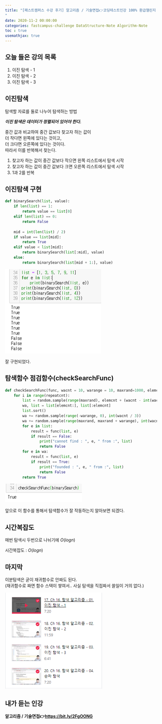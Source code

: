 ```yaml
---
title: "[패스트캠퍼스 수강 후기] 알고리즘 / 기술면접👉코딩테스트인강 100% 환급챌린지 15회차 미션
"
date: 2020-11-2 00:00:00
categories: fastcampus-challenge DataStructure-Note Algorithm-Note
toc : true
usemathjax: true
---
```

## 오늘 들은 강의 목록

1. 이진 탐색 - 1
2. 이진 탐색 - 2
3. 이진 탐색 - 3

## 이진탐색

탐색할 자료를 둘로 나누어 탐색하는 방법  

*__이진 탐색은 데이터가 정렬되어 있어야 한다.__*

중간 값과 비교하여 중간 값보다 찾고자 하는 값이  
더 작다면 왼쪽에 있다는 것이고,  
더 크다면 오른쪽에 있다는 것이다.  
따라서 이를 반복해서 찾는다.

1. 찾고자 하는 값이 중간 값보다 작으면 왼쪽 리스트에서 탐색 시작
2. 찾고자 하는 값이 중간 값보다 크면 오른쪽 리스트에서 탐색 시작
3. 1과 2를 반복

## 이진탐색 구현

```py
def binarySearch(list, value):
    if len(list) == 1:
        return value == list[0]
    elif len(list) == 0:
        return False
    
    mid = int(len(list) / 2)
    if value == list[mid]:
        return True
    elif value < list[mid]:
        return binarySearch(list[:mid], value)
    else:
        return binarySearch(list[mid + 1:], value)
```

![결과](/assets/images/fastchallenge/day15/결과1.PNG)

잘 구현되었다.  

## 탐색함수 점검함수(checkSearchFunc)

```py
def checkSearchFunc(func, wacnt = 10, warange = 10, maxrand=1000, elemcnt = 10, repeatcnt = 10):
    for i in range(repeatcnt):
        list = random.sample(range(maxrand), elemcnt + (wacnt - int(wacnt / 3) * 2))
        wa, list = list[elemcnt:], list[:elemcnt]
        list.sort()
        wa += random.sample(range(-warange, 0), int(wacnt / 3))
        wa += random.sample(range(maxrand, maxrand + warange), int(wacnt / 3))
        for e in list:
            result = func(list, e)
            if result == False:
                print("cannot find : ", e, " from :", list)
                return False
        for e in wa:
            result = func(list, e)
            if result == True:
                print("founded : ", e, " from :", list)
                return False
        return True
```

![결과2](/assets/images/fastchallenge/day15/결과2.PNG)

앞으로 이 함수를 통해서 탐색함수가 잘 작동하는지 알아보면 되겠다.

## 시간복잡도

매번 탐색시 두번으로 나뉘기에 $O(log n)$  

시간복잡도 : $O(log n)$

## 마지막

이분탐색은 굳이 재귀함수로 안짜도 된다.  
(재귀함수로 짜면 함수 스택이 쌓여서.. 사실 탐색을 직접짜서 쓸일이 거의 없다.)

![수강인증](/assets/images/fastchallenge/day15/수강인증.PNG)

## 내가 듣는 인강

**알고리즘 / 기술면접👉https://bit.ly/2FgOONG**